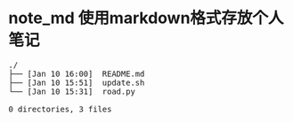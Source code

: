 # note_md 使用markdown格式存放个人笔记


<pre>
./
├── [Jan 10 16:00]  README.md
├── [Jan 10 15:51]  update.sh
└── [Jan 10 15:31]  road.py

0 directories, 3 files


</pre>
